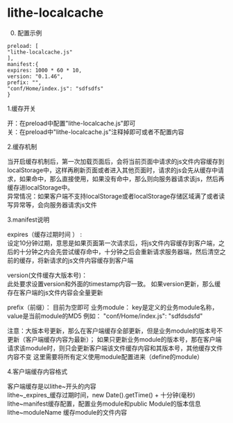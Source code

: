 # lithe-localcache

0. 配置示例
```
preload: [
"lithe-localcache.js"
],
manifest:{
expires: 1000 * 60 * 10,
version: "0.1.46",
prefix: "",
"conf/Home/index.js": "sdfsdfs"
}
```

1.缓存开关  

开：在preload中配置"lithe-localcache.js"即可  
关：在preload中"lithe-localcache.js"注释掉即可或者不配置内容  

2.缓存机制  

当开启缓存机制后，第一次加载页面后，会将当前页面中请求的js文件内容缓存到localStorage中，这样再刷新页面或者进入其他页面时，请求的js会先从缓存中请求，如果命中，那么直接使用，如果没有命中，那么则向服务器请求该js，然后再缓存进localStorage中。  
异常情况：如果客户端不支持localStorage或者localStorage存储区域满了或者读写异常等，会向服务器请求js文件  

3.manifest说明  

expires（缓存过期时间 ） :  
设定10分钟过期，意思是如果页面第一次请求后，将js文件内容缓存到客户端，之后的十分钟之内会先尝试缓存命中，十分钟之后会重新请求服务器端，然后清空之前的缓存，将新请求的js文件内容缓存到客户端  

version(文件缓存大版本号)：  
此处要求设置version和外面的timestamp内容一致。
如果version更新，那么缓存在客户端的js文件内容会全量更新  

prefix（前缀）：
目前为空即可
业务module：
key是定义的业务module名称，value是当前module的MD5
例如：
"conf/Home/index.js": "sdfdsdsfd"  

注意：大版本号更新，那么在客户端缓存全部更新，但是业务module的版本号不更新（客户端缓存内容为最新）；
如果只更新业务module的版本号，那在客户端请求该module时，则只会更新客户端该文件缓存内容和其版本号，其他缓存文件内容不变
这里需要将所有定义使用module配置进来（define的module）  

4.客户端缓存内容格式  

客户端缓存是以lithe~开头的内容  
lithe~_expires_缓存过期时间，new Date().getTime() + 十分钟(毫秒)  
lithe~manifest缓存配置，配置业务module和public Module的版本信息  
lithe~moduleName 缓存module的文件内容  

